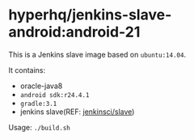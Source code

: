 hyperhq/jenkins-slave-android:android-21
========================================

This is a Jenkins slave image based on `ubuntu:14.04`.

It contains:
- oracle-java8
- `android sdk:r24.4.1`
- `gradle:3.1`
- jenkins slave(REF: [jenkinsci/slave](https://hub.docker.com/r/jenkinsci/slave/))

Usage: `./build.sh`
